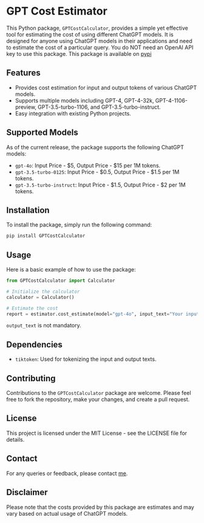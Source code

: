# GPT Cost Estimator

This Python package, `GPTCostCalculator`, provides a simple yet effective tool for estimating the cost of using different ChatGPT models. It is designed for anyone using ChatGPT models in their applications and need to estimate the cost of a particular query.
You do NOT need an OpenAI API key to use this package.
This package is available on [pypi](https://pypi.org/project/GPTCostCalculator/)

## Features

- Provides cost estimation for input and output tokens of various ChatGPT models.
- Supports multiple models including GPT-4, GPT-4-32k, GPT-4-1106-preview, GPT-3.5-turbo-1106, and GPT-3.5-turbo-instruct.
- Easy integration with existing Python projects.

## Supported Models

As of the current release, the package supports the following ChatGPT models:

- `gpt-4o`: Input Price - $5, Output Price - $15 per 1M tokens.
- `gpt-3.5-turbo-0125`: Input Price - $0.5, Output Price - $1.5 per 1M tokens.
- `gpt-3.5-turbo-instruct`: Input Price - $1.5, Output Price - $2 per 1M tokens.

## Installation

To install the package, simply run the following command:

```bash
pip install GPTCostCalculator
```

## Usage

Here is a basic example of how to use the package:

```python
from GPTCostCalculator import Calculator

# Initialize the calculator
calculator = Calculator()

# Estimate the cost
report = estimator.cost_estimate(model="gpt-4o", input_text="Your input text here", output_text="Expected output text", info_text = True)
```

`output_text` is not mandatory.

## Dependencies

- `tiktoken`: Used for tokenizing the input and output texts.

## Contributing

Contributions to the `GPTCostCalculator` package are welcome. Please feel free to fork the repository, make your changes, and create a pull request.

## License

This project is licensed under the MIT License - see the LICENSE file for details.

## Contact

For any queries or feedback, please contact [me](mailto:amato.gregoire@gmail.com).

## Disclaimer

Please note that the costs provided by this package are estimates and may vary based on actual usage of ChatGPT models.
